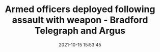 ---
"title": "Armed officers deployed following assault with weapon - Bradford Telegraph and Argus"
"date": "2021-10-15 15:53:45"
"feed_name": "GOOGLENEWSINDUSTRIAL"
"feed_website": "https://news.google.com/search?q=industrial%2Bincident&hl=en-US&gl=US&ceid=US:en"
"feed_rss": "https://news.google.com/rss/search?q=industrial%2Bincident&hl=en-US&gl=US&ceid=US:en"
"link": "https://www.thetelegraphandargus.co.uk/news/19651451.armed-officers-deployed-following-assault-weapon/"
"source": "{'href': 'https://www.thetelegraphandargus.co.uk', 'title': 'Bradford Telegraph and Argus'}"
"file": "_posts/2021-1-1-62c9b387399f11dda0a76da1768c4a105515d6b7.md"
"accident": "0"
"drilling": "0"
"dead": "0"
"injured": "0"
"arrested": "0"
"place": "unknown place"
"where": "unknown site"
"causes": "unknown"
"place_uri": "unknown place"
---